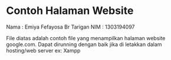 # Contoh Halaman Website

Nama   : Emiya Fefayosa Br Tarigan
NIM    : 1303194097

File diatas adalah contoh file yang menampilkan halaman website google.com.
Dapat dirunning dengan baik jika di letakkan dalam hosting/web server ex: Xampp
